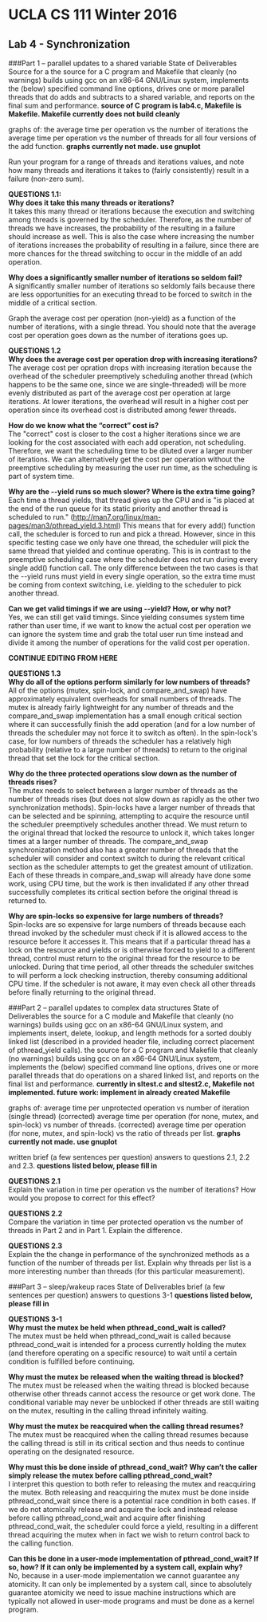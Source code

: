 # UCLA CS 111 Winter 2016
## Lab 4 - Synchronization

###Part 1 – parallel updates to a shared variable
State of Deliverables
Source for a the source for a C program and Makefile that cleanly (no warnings) builds using gcc on an x86-64 GNU/Linux system, implements the (below) specified command line options, drives one or more parallel threads that do adds and subtracts to a shared variable, and reports on the final sum and performance. **source of C program is lab4.c, Makefile is Makefile. Makefile currently does not build cleanly**

graphs of: 
the average time per operation vs the number of iterations
the average time per operation vs the number of threads for all four versions of the add function.
**graphs currently not made. use gnuplot**

Run your program for a range of threads and iterations values, and note how many threads and iterations it takes to (fairly consistently) result in a failure (non-zero sum).

**QUESTIONS 1.1:  
Why does it take this many threads or iterations?**  
It takes this many thread or iterations because the execution and switching among threads is governed by the scheduler. Therefore, as the number of threads we have increases, the probability of the resulting in a failure should increase as well. This is also the case where increasing the number of iterations increases the probability of resulting in a failure, since there are more chances for the thread switching to occur in the middle of an add operation.

**Why does a significantly smaller number of iterations so seldom fail?**  
A significantly smaller number of iterations so seldomly fails because there are less opportunities for an executing thread to be forced to switch in the middle of a critical section.


Graph the average cost per operation (non-yield) as a function of the number of iterations, with a single thread. You should note that the average cost per operation goes down as the number of iterations goes up.

**QUESTIONS 1.2  
Why does the average cost per operation drop with increasing iterations?**  
The average cost per opration drops with increasing iteration because the overhead of the scheduler preemptively scheduling another thread (which happens to be the same one, since we are single-threaded) will be more evenly distributed as part of the average cost per operation at large iterations. At lower iterations, the overhead will result in a higher cost per operation since its overhead cost is distributed among fewer threads.

**How do we know what the “correct” cost is?**  
The "correct" cost is closer to the cost a higher iterations since we are looking for the cost associated with each add operation, not scheduling. Therefore, we want the scheduling time to be diluted over a larger number of iterations. We can alternatively get the cost per operation without the preemptive scheduling by measuring the user run time, as the scheduling is part of system time.

**Why are the --yield runs so much slower? Where is the extra time going?**  
Each time a thread yields, that thread gives up the CPU and is "is placed at the end of the run queue for its static priority and another thread is scheduled to run." (http://man7.org/linux/man-pages/man3/pthread_yield.3.html) This means that for every add() function call, the scheduler is forced to run and pick a thread. However, since in this specific testing case we only have one thread, the scheduler will pick the same thread that yielded and continue operating. This is in contrast to the preemptive scheduling case where the scheduler does not run during every single add() function call. The only difference between the two cases is that the --yield runs must yield in every single operation, so the extra time must be coming from context switching, i.e. yielding to the scheduler to pick another thread.

**Can we get valid timings if we are using --yield? How, or why not?**  
Yes, we can still get valid timings. Since yielding consumes system time rather than user time, if we want to know the actual cost per operation we can ignore the system time and grab the total user run time instead and divide it among the number of operations for the valid cost per operation.

**CONTINUE EDITING FROM HERE**

**QUESTIONS 1.3  
Why do all of the options perform similarly for low numbers of threads?**  
All of the options (mutex, spin-lock, and compare_and_swap) have approximately equivalent overheads for small numbers of threads. The mutex is already fairly lightweight for any number of threads and the compare_and_swap implementation has a small enough critical section where it can successfully finish the add operation (and for a low number of threads the scheduler may not force it to switch as often). In the spin-lock's case, for low numbers of threads the scheduler has a relatively high probability (relative to a large number of threads) to return to the original thread that set the lock for the critical section.

**Why do the three protected operations slow down as the number of threads rises?**  
The mutex needs to select between a larger number of threads as the number of threads rises (but does not slow down as rapidly as the other two synchronization methods). Spin-locks have a larger number of threads that can be selected and be spinning, attempting to acquire the resource until the scheduler preemptively schedules another thread. We must return to the original thread that locked the resource to unlock it, which takes longer times at a larger number of threads. The compare_and_swap synchronization method also has a greater number of threads that the scheduler will consider and context switch to during the relevant critical section as the scheduler attempts to get the greatest amount of utilization. Each of these threads in compare_and_swap will already have done some work, using CPU time, but the work is then invalidated if any other thread successfully completes its critical section before the original thread is returned to.

**Why are spin-locks so expensive for large numbers of threads?**  
Spin-locks are so expensive for large numbers of threads because each thread invoked by the scheduler must check if it is allowed access to the resource before it accesses it. This means that if a particular thread has a lock on the resource and yields or is otherwise forced to yield to a different thread, control must return to the original thread for the resource to be unlocked. During that time period, all other threads the scheduler switches to will perform a lock checking instruction, thereby consuming additional CPU time. If the scheduler is not aware, it may even check all other threads before finally returning to the original thread.

###Part 2 – parallel updates to complex data structures
State of Deliverables
the source for a C module and Makefile that cleanly (no warnings) builds using gcc on an x86-64 GNU/Linux system, and implements insert, delete, lookup, and length methods for a sorted doubly linked list (described in a provided header file, including correct placement of pthread_yield calls).
the source for a C program and Makefile that cleanly (no warnings) builds using gcc on an x86-64 GNU/Linux system, implements the (below) specified command line options, drives one or more parallel threads that do operations on a shared linked list, and reports on the final list and performance.
**currently in sltest.c and sltest2.c, Makefile not implemented. future work: implement in already created Makefile**

graphs of:
average time per unprotected operation vs number of iteration (single thread)
(corrected) average time per operation (for none, mutex, and spin-lock) vs number of threads.
(corrected) average time per operation (for none, mutex, and spin-lock) vs the ratio of threads per list.
**graphs currently not made. use gnuplot**

written brief (a few sentences per question) answers to questions 2.1, 2.2 and 2.3.
**questions listed below, please fill in**

**QUESTIONS 2.1**  
Explain the variation in time per operation vs the number of iterations? How would you propose to correct for this effect?

**QUESTIONS 2.2**  
Compare the variation in time per protected operation vs the number of threads in Part 2 and in Part 1. Explain the difference.

**QUESTIONS 2.3**  
Explain the the change in performance of the synchronized methods as a function of the number of threads per list.
Explain why threads per list is a more interesting number than threads (for this particular measurement).

###Part 3 – sleep/wakeup races
State of Deliverables
brief (a few sentences per question) answers to questions 3-1
**questions listed below, please fill in**

**QUESTIONS 3-1  
Why must the mutex be held when pthread_cond_wait is called?**  
The mutex must be held when pthread_cond_wait is called because pthread_cond_wait is intended for a process currently holding the mutex (and therefore operating on a specific resource) to wait until a certain condition is fulfilled before continuing.

**Why must the mutex be released when the waiting thread is blocked?**  
The mutex must be released when the waiting thread is blocked because otherwise other threads cannot access the resource or get work done. The conditional variable may never be unblocked if other threads are still waiting on the mutex, resulting in the calling thread infinitely waiting.

**Why must the mutex be reacquired when the calling thread resumes?**  
The mutex must be reacquired when the calling thread resumes because the calling thread is still in its critical section and thus needs to continue operating on the designated resource.

**Why must this be done inside of pthread_cond_wait? Why can’t the caller simply release the mutex before calling pthread_cond_wait?**  
I interpret this question to both refer to releasing the mutex and reacquiring the mutex. Both releasing and reacquiring the mutex must be done inside pthread_cond_wait since there is a potential race condition in both cases. If we do not atomically release and acquire the lock and instead release before calling pthread_cond_wait and acquire after finishing pthread_cond_wait, the scheduler could force a yield, resulting in a different thread acquiring the mutex when in fact we wish to return control back to the calling function.

**Can this be done in a user-mode implementation of pthread_cond_wait? If so, how? If it can only be implemented by a system call, explain why?**  
No, because in a user-mode implementation we cannot guarantee any atomicity. It can only be implemented by a system call, since to absolutely guarantee atomicity we need to issue machine instructions which are typically not allowed in user-mode programs and must be done as a kernel program.